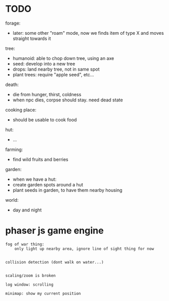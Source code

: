 # TODO

forage:
  - later: some other "roam" mode, now we finds item of type X and moves straight towards it


tree:
  - humanoid: able to chop down tree, using an axe
  - seed: develop into a new tree
  - drops: land nearby tree, not in same spot
  - plant trees: require "apple seed", etc...


death:
  - die from hunger, thirst, coldness
  - when npc dies, corpse should stay. need dead state



cooking place:
  - should be usable to cook food


hut:
  - ...


farming:
  - find wild fruits and berries


garden:
  - when we have a hut:
  - create garden spots around a hut
  - plant seeds in garden, to have them nearby housing



world:
  - day and night



# phaser js game engine

    fog of war thing:
        only light up nearby area, ignore line of sight thing for now


    collision detection (dont walk on water...)


    scaling/zoom is broken

    log window: scrolling

    minimap: show my current position
